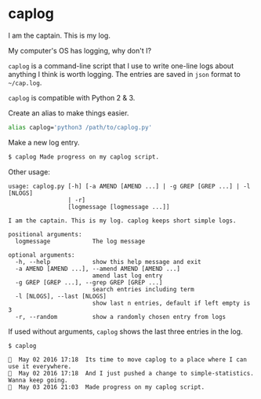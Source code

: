 # caplog

I am the captain. This is my log.

My computer's OS has logging, why don't I?

`caplog` is a command-line script that I use to write one-line logs about anything I think is worth logging.
The entries are saved in `json` format to `~/cap.log`.

`caplog` is compatible with Python 2 & 3.

Create an alias to make things easier.

```bash
alias caplog='python3 /path/to/caplog.py'
```

Make a new log entry.

```bash
$ caplog Made progress on my caplog script.
```

Other usage:

```text
usage: caplog.py [-h] [-a AMEND [AMEND ...] | -g GREP [GREP ...] | -l [NLOGS]
                 | -r]
                 [logmessage [logmessage ...]]

I am the captain. This is my log. caplog keeps short simple logs.

positional arguments:
  logmessage            The log message

optional arguments:
  -h, --help            show this help message and exit
  -a AMEND [AMEND ...], --amend AMEND [AMEND ...]
                        amend last log entry
  -g GREP [GREP ...], --grep GREP [GREP ...]
                        search entries including term
  -l [NLOGS], --last [NLOGS]
                        show last n entries, default if left empty is 3
  -r, --random          show a randomly chosen entry from logs
```

If used without arguments, `caplog` shows the last three entries in the log.

```text
$ caplog

🚩  May 02 2016 17:18  Its time to move caplog to a place where I can use it everywhere.
🚩  May 02 2016 17:18  And I just pushed a change to simple-statistics. Wanna keep going.
🚩  May 03 2016 21:03  Made progress on my caplog script.
```
